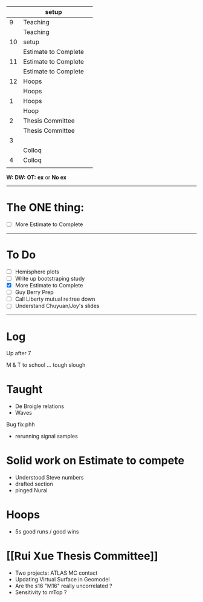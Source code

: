 
|     | setup                |     |
| --- | -------------------- | --- |
| 9   | Teaching             |     |
|     | Teaching             |     |
| 10  | setup                |     |
|     | Estimate to Complete |     |
| 11  | Estimate to Complete |     |
|     | Estimate to Complete |     |
| 12  | Hoops                |     |
|     | Hoops                |     |
| 1   | Hoops                |     |
|     | Hoop                 |     |
| 2   | Thesis Committee     |     |
|     | Thesis Committee     |     |
| 3   |                      |     |
|     | Colloq               |     |
| 4   | Colloq               |     |
|     |                      |     |

**W:**
**DW:**
**OT:**
**ex** or **No ex**

---
# The ONE thing: 
- [ ] More Estimate to Complete

---
# To Do

- [ ] Hemisphere plots 
- [ ] Write up bootstraping study
- [x] More Estimate to Complete
- [ ] Guy Berry Prep
- [ ] Call Liberty mutual re:tree down
- [ ] Understand Chuyuan/Joy's slides
---

# Log


Up after 7 

M & T to school ... tough slough 

# Taught 
- De Broigle relations
- Waves

Bug fix phh 
- rerunning signal samples

# Solid work on Estimate to compete
- Understood Steve numbers
- drafted section
- pinged Nural

# Hoops
- 5s good runs / good wins

# [[Rui Xue Thesis Committee]]
- Two projects: ATLAS MC contact
- Updating Virtual Surface in Geomodel 
- Are the s16 "M16" really uncorrelated ?
- Sensitivity to mTop ?